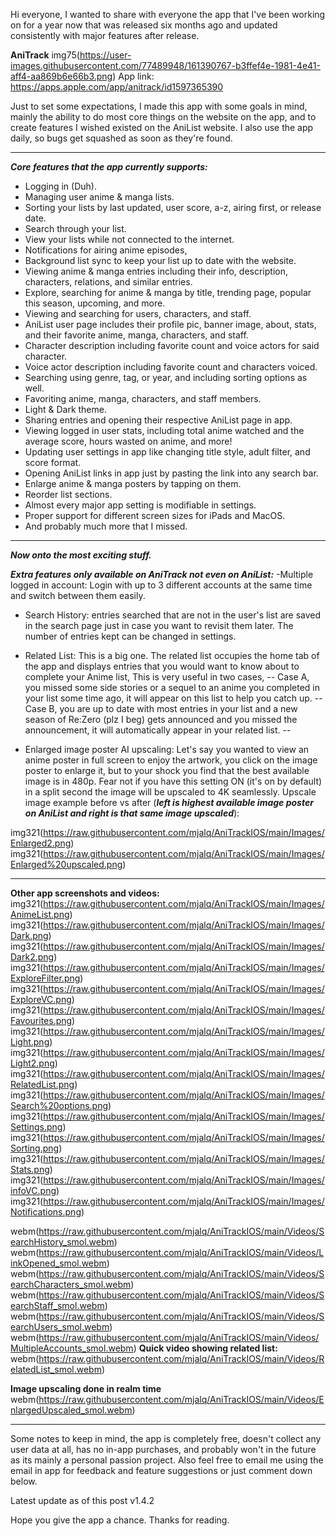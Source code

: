 Hi everyone,
I wanted to share with everyone the app that I've been working on for a year now that was released six months ago and updated consistently with major features after release.

__AniTrack__
img75(https://user-images.githubusercontent.com/77489948/161390767-b3ffef4e-1981-4e41-aff4-aa869b6e66b3.png)
App link: https://apps.apple.com/app/anitrack/id1597365390

Just to set some expectations, I made this app with some goals in mind, mainly the ability to do most core things on the website on the app, and to create features I wished existed on the AniList website. I also use the app daily, so bugs get squashed as soon as they're found.
___

___Core features that the app currently supports:___
- Logging in (Duh).
- Managing user anime & manga lists.
- Sorting your lists by last updated, user score, a-z, airing first, or release date.
- Search through your list.
- View your lists while not connected to the internet.
- Notifications for airing anime episodes,
- Background list sync to keep your list up to date with the website.
- Viewing anime & manga entries including their info, description, characters, relations, and similar entries.
- Explore, searching for anime & manga by title, trending page, popular this season, upcoming, and more.
- Viewing and searching for users, characters, and staff.
- AniList user page includes their profile pic, banner image, about, stats, and their favorite anime, manga, characters, and staff.
- Character description including favorite count and voice actors for said character.
- Voice actor description including favorite count and characters voiced.
- Searching using genre, tag, or year, and including sorting options as well.
- Favoriting anime, manga, characters, and staff members.
- Light & Dark theme.
- Sharing entries and opening their respective AniList page in app. 
- Viewing logged in user stats, including total anime watched and the average score, hours wasted on anime, and more!
- Updating user settings in app like changing title style, adult filter, and score format.
- Opening AniList links in app just by pasting the link into any search bar.
- Enlarge anime & manga posters by tapping on them.
- Reorder list sections.
- Almost every major app setting is modifiable in settings. 
- Proper support for different screen sizes for iPads and MacOS.
- And probably much more that I missed.

___

___Now onto the most exciting stuff.___

___Extra features only available on AniTrack not even on AniList:___
-Multiple logged in account: Login with up to 3 different accounts at the same time and switch between them easily.

- Search History: entries searched that are not in the user's list are saved in the search page just in case you want to revisit them later. The number of entries kept can be changed in settings.

- Related List: This is a big one. The related list occupies the home tab of the app and displays entries that you would want to know about to complete your Anime list, This is very useful in two cases, 
-- Case A, you missed some side stories or a sequel to an anime you completed in your list some time ago, it will appear on this list to help you catch up.
--Case B, you are up to date with most entries in your list and a new season of Re:Zero (plz I beg) gets announced and you missed the announcement, it will automatically appear in your related list.
--

- Enlarged image poster AI upscaling: Let's say you wanted to view an anime poster in full screen to enjoy the artwork, you click on the image poster to enlarge it, but to your shock you find that the best available image is in 480p. Fear not if you have this setting ON (it's on by default) in a split second the image will be upscaled to 4K seamlessly.
Upscale image example before vs after (___left is highest available image poster on AniList and right is that same image upscaled___): 

img321(https://raw.githubusercontent.com/mjalq/AniTrackIOS/main/Images/Enlarged2.png) img321(https://raw.githubusercontent.com/mjalq/AniTrackIOS/main/Images/Enlarged%20upscaled.png)

___

__Other app screenshots and videos:__
img321(https://raw.githubusercontent.com/mjalq/AniTrackIOS/main/Images/AnimeList.png) img321(https://raw.githubusercontent.com/mjalq/AniTrackIOS/main/Images/Dark.png) img321(https://raw.githubusercontent.com/mjalq/AniTrackIOS/main/Images/Dark2.png) img321(https://raw.githubusercontent.com/mjalq/AniTrackIOS/main/Images/ExploreFilter.png) img321(https://raw.githubusercontent.com/mjalq/AniTrackIOS/main/Images/ExploreVC.png) img321(https://raw.githubusercontent.com/mjalq/AniTrackIOS/main/Images/Favourites.png) img321(https://raw.githubusercontent.com/mjalq/AniTrackIOS/main/Images/Light.png) img321(https://raw.githubusercontent.com/mjalq/AniTrackIOS/main/Images/Light2.png) img321(https://raw.githubusercontent.com/mjalq/AniTrackIOS/main/Images/RelatedList.png) img321(https://raw.githubusercontent.com/mjalq/AniTrackIOS/main/Images/Search%20options.png) img321(https://raw.githubusercontent.com/mjalq/AniTrackIOS/main/Images/Settings.png) img321(https://raw.githubusercontent.com/mjalq/AniTrackIOS/main/Images/Sorting.png) img321(https://raw.githubusercontent.com/mjalq/AniTrackIOS/main/Images/Stats.png) img321(https://raw.githubusercontent.com/mjalq/AniTrackIOS/main/Images/infoVC.png) img321(https://raw.githubusercontent.com/mjalq/AniTrackIOS/main/Images/Notifications.png) 

webm(https://raw.githubusercontent.com/mjalq/AniTrackIOS/main/Videos/SearchHistory_smol.webm) webm(https://raw.githubusercontent.com/mjalq/AniTrackIOS/main/Videos/LinkOpened_smol.webm) webm(https://raw.githubusercontent.com/mjalq/AniTrackIOS/main/Videos/SearchCharacters_smol.webm) webm(https://raw.githubusercontent.com/mjalq/AniTrackIOS/main/Videos/SearchStaff_smol.webm) webm(https://raw.githubusercontent.com/mjalq/AniTrackIOS/main/Videos/SearchUsers_smol.webm) webm(https://raw.githubusercontent.com/mjalq/AniTrackIOS/main/Videos/MultipleAccounts_smol.webm)
__Quick video showing related list:__
webm(https://raw.githubusercontent.com/mjalq/AniTrackIOS/main/Videos/RelatedList_smol.webm)


__Image upscaling done in realm time__
webm(https://raw.githubusercontent.com/mjalq/AniTrackIOS/main/Videos/EnlargedUpscaled_smol.webm)
___
Some notes to keep in mind, the app is completely free, doesn't collect any user data at all, has no in-app purchases, and probably won't in the future as its mainly a personal passion project. Also feel free to email me using the email in app for feedback and feature suggestions or just comment down below. 

Latest update as of this post v1.4.2

Hope you give the app a chance.
Thanks for reading.
